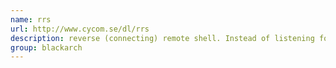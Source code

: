 ```yaml
---
name: rrs
url: http://www.cycom.se/dl/rrs
description: reverse (connecting) remote shell. Instead of listening for incoming connections it will connect out to a listener (rrs in listen mode). With tty support and more. URL : http://www.cycom.se/dl/rrs Groups : blackarch blackarch-backdoor
group: blackarch
---
```

